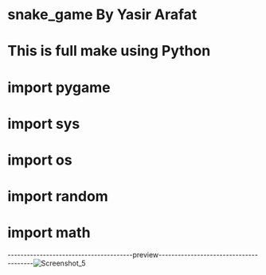 # snake_game By Yasir Arafat
# This is full make using Python
# import pygame
# import sys
# import os
# import random 
# import math
---------------------------------------preview---------------------------------------![Screenshot_5](https://user-images.githubusercontent.com/96917595/152694033-4c4d7f18-12d3-451f-941e-e15496c71d37.png)
